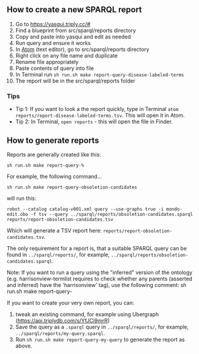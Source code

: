 ## How to create a new SPARQL report

1. Go to https://yasgui.triply.cc/#
2. Find a blueprint from src/sparql/reports directory
3. Copy and paste into yasqui and edit as needed
4. Run query and ensure it works
5. In [Atom](https://atom.io/) (text editor), go to src/sparql/reports directory
6. Right click on any file name and duplicate
7. Rename file appropriately
8. Paste contents of query into file
9. In Terminal run `sh run.sh make report-query-disease-labeled-terms`
10. The report will be in the src/sparql/reports folder

### Tips

- Tip 1: If you want to look a the report quickly, type in Terminal `atom reports/report-disease-labeled-terms.tsv`. This will open it in Atom.
- Tip 2: In Terminal, `open reports` - this will open the file in Finder.

## How to generate reports

Reports are generally created like this:

```
sh run.sh make report-query-%
```

For example, the following command...

```
sh run.sh make report-query-obsoletion-candidates
```

will run this:

```
robot --catalog catalog-v001.xml query --use-graphs true -i mondo-edit.obo -f tsv --query ../sparql/reports/obsoletion-candidates.sparql reports/report-obsoletion-candidates.tsv
```

Which will generate a TSV report here: `reports/report-obsoletion-candidates.tsv`.

The only requirement for a report is, that a suitable SPARQL query can be found in `../sparql/reports/`, for example, `../sparql/reports/obsoletion-candidates.sparql`. 

Note:
If you want to run a query using the "inferred" version of the ontology (e.g. harrisonview-termlist requires to check whether any parents (asserted and inferred) have the 'harrisonview' tag), use the following comment: 
sh run.sh make report-query-

If you want to create your very own report, you can: 

1. tweak an existing command, for example using Ubergraph (https://api.triplydb.com/s/YfJCi9mrR)
2. Save the query as a `.sparql` query in `../sparql/reports/`, for example, `../sparql/reports/my-query.sparql`. 
3. Run `sh run.sh make report-query-my-query` to generate the report as above.
